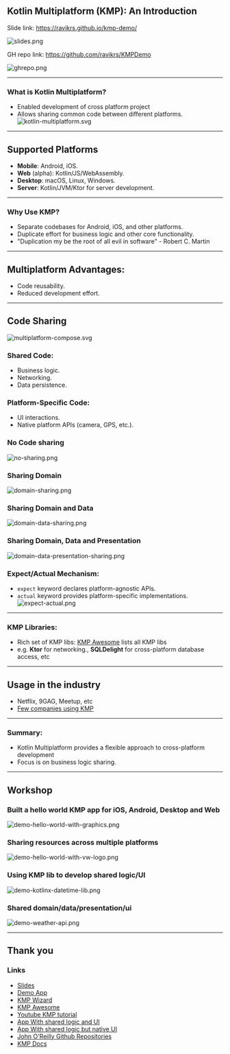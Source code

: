 ## Kotlin Multiplatform (KMP): An Introduction
Slide link: https://ravikrs.github.io/kmp-demo/

![slides.png](img/slides.png)

GH repo link: https://github.com/ravikrs/KMPDemo

![ghrepo.png](img/ghrepo.png)

---

### What is Kotlin Multiplatform?
- Enabled development of cross platform project
- Allows sharing common code between different platforms.
![kotlin-multiplatform.svg](img/kmp.png)

---
## Supported Platforms
- **Mobile**: Android, iOS.
- **Web** (alpha): Kotlin/JS/WebAssembly.
- **Desktop**: macOS, Linux, Windows.
- **Server**: Kotlin/JVM/Ktor for server development.

---
### Why Use KMP?
- Separate codebases for Android, iOS, and other platforms.
- Duplicate effort for business logic and other core functionality.
- "Duplication my be the root of all evil in software" - Robert C. Martin

---
## Multiplatform Advantages:
- Code reusability.
- Reduced development effort.

---
## Code Sharing
![multiplatform-compose.svg](img/multiplatform-compose.svg)


### Shared Code:
- Business logic.
- Networking.
- Data persistence.


### Platform-Specific Code:
- UI interactions.
- Native platform APIs (camera, GPS, etc.).


### No Code sharing
![no-sharing.png](img/no-sharing.png)


### Sharing Domain
![domain-sharing.png](img/domain-sharing.png)


### Sharing Domain and Data
![domain-data-sharing.png](img/domain-data-sharing.png)


### Sharing Domain, Data and Presentation
![domain-data-presentation-sharing.png](img/domain-data-presentation-sharing.png)


### Expect/Actual Mechanism:
- `expect` keyword declares platform-agnostic APIs.
- `actual` keyword provides platform-specific implementations.
  ![expect-actual.png](img/expect-actual.png)

---

### KMP Libraries:
- Rich set of KMP libs: [KMP Awesome](https://github.com/terrakok/kmp-awesome) lists all KMP libs
- e.g. **Ktor** for networking., **SQLDelight** for cross-platform database access, etc

---

## Usage in the industry
- Netflix, 9GAG, Meetup, etc
- [Few companies using KMP](https://www.jetbrains.com/help/kotlin-multiplatform-dev/case-studies.html)
---

### Summary:
- Kotlin Multiplatform provides a flexible approach to cross-platform development
- Focus is on business logic sharing.

---
## Workshop
### Built a hello world KMP app for iOS, Android, Desktop and Web
![demo-hello-world-with-graphics.png](img/demo-hello-world-with-graphics.png)


### Sharing resources across multiple platforms
![demo-hello-world-with-vw-logo.png](img/demo-hello-world-with-vw-logo.png)


### Using KMP lib to develop shared logic/UI
![demo-kotlinx-datetime-lib.png](img/demo-kotlinx-datetime-lib.png)


### Shared domain/data/presentation/ui
![demo-weather-api.png](img/demo-weather-api.png)

---
## Thank you
### Links
- [Slides](https://ravikrs.github.io/kmp-demo/)
- [Demo App](https://github.com/ravikrs/KMPDemo)
- [KMP Wizard](https://kmp.jetbrains.com/)
- [KMP Awesome](https://github.com/terrakok/kmp-awesome)
- [Youtube KMP tutorial](https://www.youtube.com/watch?v=RSBO1C_Du2U&list=PLQkwcJG4YTCS55alEYv3J8CD4BXhqLUuk)
- [App With shared logic and UI](https://www.jetbrains.com/help/kotlin-multiplatform-dev/compose-multiplatform-create-first-app.html)
- [App With shared logic but native UI](https://www.jetbrains.com/help/kotlin-multiplatform-dev/multiplatform-create-first-app.html)
- [John O'Reilly Github Repositories](https://github.com/joreilly?tab=repositories)
- [KMP Docs](https://kotlinlang.org/docs/multiplatform.html)
